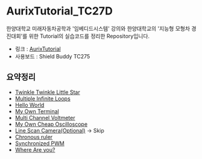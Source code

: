 # AurixTutorial_TC27D
한양대학교 미래자동차공학과 '임베디드시스템' 강의와 한양대학교의 '지능형 모형차 경진대회'를 위한 Tutorial의 실습코드를 정리한 Repository입니다.   
- 링크 : [AurixTutorial](https://aurixtutorial.readthedocs.io/ko/latest/index.html)
- 사용보드 : Shield Buddy TC275

## 요약정리
- [Twinkle Twinkle Little Star](docs/TwinkleTwinkleLittleStar.md)
- [Multiple Infinite Loops](docs/MultipleInfiniteLoops.md)
- [Hello World](docs/HelloWorld.md)
- [My Own Terminal](docs/MyOwnTerminal.md)
- [Multi Channel Voltmeter](docs/MultiChannelVoltmeter.md)
- [My Own Cheap Oscilloscope](docs/MyOwnCheapOscilloscope.md)
- [Line Scan Camera(Optional)]() → Skip
- [Chronous ruler](docs/ChronosRuler.md)
- [Synchronized PWM](docs/SynchronizedPWM.md)
- [Where Are you?](docs/WhereAreYou.md)